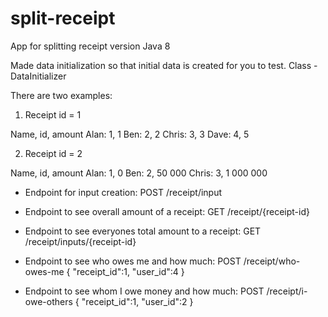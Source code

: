 # split-receipt
App for splitting receipt
version Java 8

Made data initialization so that initial data is created for you to test. Class - DataInitializer

There are two examples:
1. Receipt id = 1

Name, id, amount
Alan: 1, 1
Ben: 2, 2
Chris: 3, 3
Dave: 4, 5

2. Receipt id = 2

Name, id, amount
Alan: 1, 0
Ben: 2, 50 000
Chris: 3, 1 000 000

- Endpoint for input creation: POST /receipt/input
- Endpoint to see overall amount of a receipt: GET /receipt/{receipt-id}
- Endpoint to see everyones total amount to a receipt: GET /receipt/inputs/{receipt-id}
- Endpoint to see who owes me and how much: POST /receipt/who-owes-me
{
    "receipt_id":1,
    "user_id":4
}

- Endpoint to see whom I owe money and how much: POST /receipt/i-owe-others
{
    "receipt_id":1,
    "user_id":2
}
